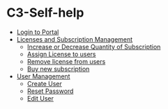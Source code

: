 # C3-Self-help
<!-- TOC -->
* [Login to Portal](/docs/Login-to-Portal.md)  
* [Licenses and Subscription Management](/docs/Licenses-and-Subscription-Management.md)  
    * [Increase or Decrease Quantity of Subscription](/docs/Licenses-and-Subscription-Management.md#increase-or-decrease-quantity-of-subscription)  
    * [Assign License to users](/docs/Licenses-and-Subscription-Management.md#assign-license-to-users)  
    * [Remove license from users](/docs/Licenses-and-Subscription-Management.md#remove-license-from-users)  
    * [Buy new subscription](/docs/Licenses-and-Subscription-Management.md#buy-new-subscription)  
* [User Management](/docs/User-Management.md)  
    * [Create User](/docs/User-Management.md#create-user)  
    * [Reset Password](/docs/User-Management.md#reset-password)  
    * [Edit User](/docs/User-Management.md#edit-user)  

    

<!-- TOC -->

